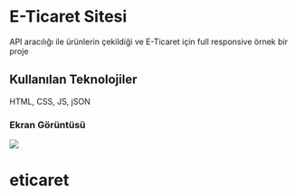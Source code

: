<h1>E-Ticaret Sitesi</h1>

<p>API aracılığı ile ürünlerin çekildiği ve E-Ticaret için full responsive örnek bir proje</p>

<h2>Kullanılan Teknolojiler</h2>

<p>HTML, CSS, JS,   jSON</p>

<h3>Ekran Görüntüsü</h3>

![](eticaret.gif)


# eticaret
